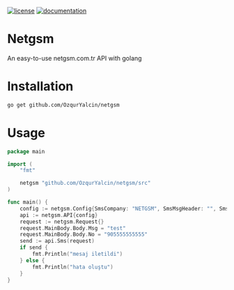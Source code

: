 [![license](https://img.shields.io/:license-mit-blue.svg)](https://github.com/OzqurYalcin/netgsm/blob/master/LICENSE.md)
[![documentation](https://pkg.go.dev/badge/github.com/OzqurYalcin/netgsm)](https://pkg.go.dev/github.com/OzqurYalcin/netgsm/src)

# Netgsm
An easy-to-use netgsm.com.tr API with golang

# Installation
```bash
go get github.com/OzqurYalcin/netgsm
```

# Usage
```go
package main

import (
	"fmt"

	netgsm "github.com/OzqurYalcin/netgsm/src"
)

func main() {
	config := netgsm.Config{SmsCompany: "NETGSM", SmsMsgHeader: "", SmsUserCode: "", SmsPassword: "", ApiUrl: "https://api.netgsm.com.tr/sms/send/xml"}
	api := netgsm.API{config}
	request := netgsm.Request{}
	request.MainBody.Body.Msg = "test"
	request.MainBody.Body.No = "905555555555"
	send := api.Sms(request)
	if send {
		fmt.Println("mesaj iletildi")
	} else {
		fmt.Println("hata oluştu")
	}
}
```
